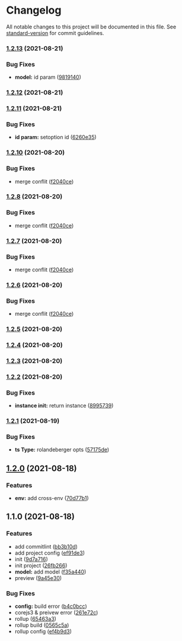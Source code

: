 # Changelog

All notable changes to this project will be documented in this file. See [standard-version](https://github.com/conventional-changelog/standard-version) for commit guidelines.

### [1.2.13](https://github.com/cht527/rolandBergerGraph/compare/v1.2.12...v1.2.13) (2021-08-21)


### Bug Fixes

* **model:** id param ([9819140](https://github.com/cht527/rolandBergerGraph/commit/9819140d302f8511ad1241a5a7bfba319e8a4dc9))

### [1.2.12](https://github.com/cht527/rolandBergerGraph/compare/v1.2.11...v1.2.12) (2021-08-21)

### [1.2.11](https://github.com/cht527/rolandBergerGraph/compare/v1.2.10...v1.2.11) (2021-08-21)


### Bug Fixes

* **id param:** setoption id ([6260e35](https://github.com/cht527/rolandBergerGraph/commit/6260e35c70b8e0593f0469afdf441ac68259136d))

### [1.2.10](https://github.com/cht527/rolandBergerGraph/compare/v1.2.9...v1.2.10) (2021-08-20)


### Bug Fixes

* merge conflit ([f2040ce](https://github.com/cht527/rolandBergerGraph/commit/f2040ceb3289ac980a61e86232cec52cec9123b3))

### [1.2.8](https://github.com/cht527/rolandBergerGraph/compare/v1.2.9...v1.2.8) (2021-08-20)


### Bug Fixes

* merge conflit ([f2040ce](https://github.com/cht527/rolandBergerGraph/commit/f2040ceb3289ac980a61e86232cec52cec9123b3))

### [1.2.7](https://github.com/cht527/rolandBergerGraph/compare/v1.2.9...v1.2.7) (2021-08-20)


### Bug Fixes

* merge conflit ([f2040ce](https://github.com/cht527/rolandBergerGraph/commit/f2040ceb3289ac980a61e86232cec52cec9123b3))

### [1.2.6](https://github.com/cht527/rolandBergerGraph/compare/v1.2.9...v1.2.6) (2021-08-20)


### Bug Fixes

* merge conflit ([f2040ce](https://github.com/cht527/rolandBergerGraph/commit/f2040ceb3289ac980a61e86232cec52cec9123b3))

### [1.2.5](https://github.com/cht527/rolandBergerGraph/compare/v1.2.4...v1.2.5) (2021-08-20)

### [1.2.4](https://github.com/cht527/rolandBergerGraph/compare/v1.2.3...v1.2.4) (2021-08-20)

### [1.2.3](https://github.com/cht527/rolandBergerGraph/compare/v1.2.2...v1.2.3) (2021-08-20)

### [1.2.2](https://github.com/cht527/rolandBergerGraph/compare/v1.2.1...v1.2.2) (2021-08-20)


### Bug Fixes

* **instance init:** return instance ([8995739](https://github.com/cht527/rolandBergerGraph/commit/8995739f1cb1262b12f63b3076589638ac1636f7))

### [1.2.1](https://github.com/cht527/rolandBergerGraph/compare/v1.2.0...v1.2.1) (2021-08-19)


### Bug Fixes

* **ts Type:** rolandeberger opts ([57175de](https://github.com/cht527/rolandBergerGraph/commit/57175dec0d0a36ae4218881653bbc85e064e6f19))

## [1.2.0](https://github.com/cht527/rolandBergerGraph/compare/v1.1.0...v1.2.0) (2021-08-18)


### Features

* **env:** add cross-env ([70d77b1](https://github.com/cht527/rolandBergerGraph/commit/70d77b1464d3247e6f212d6d8007206288851b6b))

## 1.1.0 (2021-08-18)


### Features

* add commitlint ([bb3b10d](https://github.com/cht527/rolandBergerGraph/commit/bb3b10d311ff9a058d619892c566f3daed888d80))
* add project config ([ef91de3](https://github.com/cht527/rolandBergerGraph/commit/ef91de3720aa8a331e09864a8e4e33980fb52bdf))
* init ([9d7a716](https://github.com/cht527/rolandBergerGraph/commit/9d7a716f6a0f08c9c0fba24e38efa8c86fe8c2b7))
* init project ([26fb266](https://github.com/cht527/rolandBergerGraph/commit/26fb2663300c3843410b32162eb128a347f01494))
* **model:** add model ([f35a440](https://github.com/cht527/rolandBergerGraph/commit/f35a440954bae175e2e8908a123df1af781d79a5))
* preview ([9a45e30](https://github.com/cht527/rolandBergerGraph/commit/9a45e3023dd9dc4fadb7d131ef7c4bd7f70ac005))


### Bug Fixes

* **config:** build error ([b4c0bcc](https://github.com/cht527/rolandBergerGraph/commit/b4c0bcc41106b2598a1a9effd763de51cca4a1b9))
* corejs3 & preivew error ([261e72c](https://github.com/cht527/rolandBergerGraph/commit/261e72cf8a0a698b1fa23e0a5721a94975ad7752))
* rollup ([65463a3](https://github.com/cht527/rolandBergerGraph/commit/65463a36105dfc69cd0f15672a06fff38c803a34))
* rollup build ([0565c5a](https://github.com/cht527/rolandBergerGraph/commit/0565c5a9515651a2bfb53c3e7274132b0212145e))
* rollup config ([ef4b9d3](https://github.com/cht527/rolandBergerGraph/commit/ef4b9d386d56a3261cd8e57be245dc23df0ff7ef))
